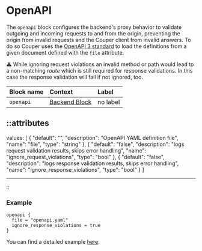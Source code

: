 # OpenAPI

The `openapi` block configures the backend's proxy behavior to validate outgoing
and incoming requests to and from the origin, preventing the origin from invalid
requests and the Couper client from invalid answers.
To do so Couper uses the [OpenAPI 3 standard](https://www.openapis.org/) to load
the definitions from a given document defined with the `file` attribute.

⚠️ While ignoring request violations an invalid method or path would
lead to a non-matching _route_ which is still required for response validations.
In this case the response validation will fail if not ignored, too.

| Block name | Context                                       | Label    |
|:-----------|:----------------------------------------------|:---------|
|`openapi`   | [Backend Block](/configuration/block/backend) | no label |


::attributes
---
values: [
  {
    "default": "",
    "description": "OpenAPI YAML definition file",
    "name": "file",
    "type": "string"
  },
  {
    "default": "false",
    "description": "logs request validation results, skips error handling",
    "name": "ignore_request_violations",
    "type": "bool"
  },
  {
    "default": "false",
    "description": "logs response validation results, skips error handling",
    "name": "ignore_response_violations",
    "type": "bool"
  }
]

---
::

### Example

```hcl
openapi {
  file = "openapi.yaml"
  ignore_response_violations = true
}
```

You can find a detailed example [here](https://github.com/avenga/couper-examples/blob/master/backend-validation/README.md).
